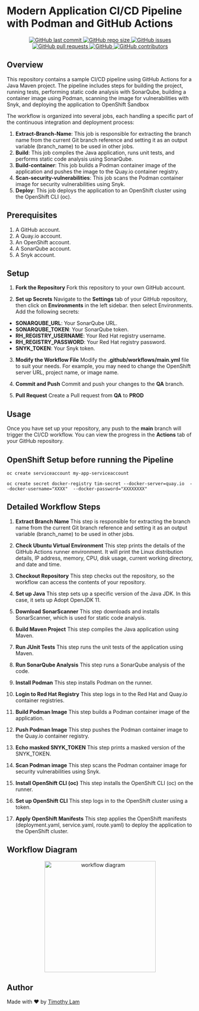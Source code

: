# Modern Application CI/CD Pipeline with Podman and GitHub Actions

<p align="center">
<a href="https://github.com/timlam007/Java-maven-project/commits">
  <img alt="GitHub last commit" src="https://img.shields.io/github/last-commit/timlam007/Java-maven-project">
</a>
<a href="https://github.com/timlam007/Java-maven-project">
  <img alt="GitHub repo size" src="https://img.shields.io/github/repo-size/timlam007/Java-maven-project">
</a>
<a href="https://github.com/timlam007/Java-maven-project/issues">
  <img alt="GitHub issues" src="https://img.shields.io/github/issues/timlam007/Java-maven-project">
</a>
<a href="https://github.com/timlam007/Java-maven-project/pulls">
  <img alt="GitHub pull requests" src="https://img.shields.io/github/issues-pr/timlam007/Java-maven-project">
</a>
<a href="https://github.com/timlam007/Java-maven-project/blob/master/LICENSE">
  <img alt="GitHub" src="https://img.shields.io/github/license/timlam007/Java-maven-project">
</a>
<a href="https://github.com/timlam007/Java-maven-project/graphs/contributors">
  <img alt="GitHub contributors" src="https://img.shields.io/github/contributors/timlam007/Java-maven-project">
</a>
</p>

## Overview

This repository contains a sample CI/CD pipeline using GitHub Actions for a Java Maven project. The pipeline includes steps for building the project, running tests, performing static code analysis with SonarQube, building a container image using Podman, scanning the image for vulnerabilities with Snyk, and deploying the application to OpenShift Sandbox

The workflow is organized into several jobs, each handling a specific part of the continuous integration and deployment process:
1.  **Extract-Branch-Name**: This job is responsible for extracting the branch name from the current Git branch reference and setting it as an output variable (branch_name) to be used in other jobs.
1.  **Build**: This job compiles the Java application, runs unit tests, and performs static code analysis using SonarQube.
2.  **Build-container**: This job builds a Podman container image of the application and pushes the image to the Quay.io container registry.
3.  **Scan-security-vulnerabilities**: This job scans the Podman container image for security vulnerabilities using Snyk.
4.  **Deploy**: This job deploys the application to an OpenShift cluster using the OpenShift CLI (oc).

## Prerequisites

1.  A GitHub account.
2.  A Quay.io account.
3.  An OpenShift account.
4.  A SonarQube account.
5.  A Snyk account.

## Setup

1.  **Fork the Repository**
    Fork this repository to your own GitHub account.

2.  **Set up Secrets**
    Navigate to the **Settings** tab of your GitHub repository, then click on **Environments** in the left sidebar. then select Environments. Add the following secrets:
- **SONARQUBE_URL**: Your SonarQube URL. 
- **SONARQUBE_TOKEN**: Your SonarQube token. 
- **RH_REGISTRY_USERNAME**: Your Red Hat registry username. 
- **RH_REGISTRY_PASSWORD**: Your Red Hat registry password. 
- **SNYK_TOKEN**: Your Snyk token.

3.  **Modify the Workflow File**
    Modify the **.github/workflows/main.yml** file to suit your needs. For example, you may need to change the OpenShift server URL, project name, or image name.

4.  **Commit and Push**
    Commit and push your changes to the **QA** branch.

5.  **Pull Request**
    Create a Pull request from **QA** to **PROD**

## Usage

Once you have set up your repository, any push to the **main** branch will trigger the CI/CD workflow. You can view the progress in the **Actions** tab of your GitHub repository.

## OpenShift Setup before running the Pipeline

    oc create serviceaccount my-app-serviceaccount

    oc create secret docker-registry tim-secret --docker-server=quay.io  --docker-username="XXXX"  --docker-password="XXXXXXXX"

## Detailed Workflow Steps
1. **Extract Branch Name**
   This step is responsible for extracting the branch name from the current Git branch reference and setting it as an output variable (branch_name) to be used in other jobs. 

2.  **Check Ubuntu Virtual Environment**
    This step prints the details of the GitHub Actions runner environment. It will print the Linux distribution details, IP address, memory, CPU, disk usage, current working directory, and date and time.

2.  **Checkout Repository**
    This step checks out the repository, so the workflow can access the contents of your repository.

3.  **Set up Java**
    This step sets up a specific version of the Java JDK. In this case, it sets up Adopt OpenJDK 11.

4.  **Download SonarScanner**
    This step downloads and installs SonarScanner, which is used for static code analysis.

5.  **Build Maven Project**
    This step compiles the Java application using Maven.

6.  **Run JUnit Tests**
    This step runs the unit tests of the application using Maven.

7.  **Run SonarQube Analysis**
    This step runs a SonarQube analysis of the code.

8.  **Install Podman**
    This step installs Podman on the runner.

9.  **Login to Red Hat Registry**
    This step logs in to the Red Hat and Quay.io container registries.

10. **Build Podman Image**
    This step builds a Podman container image of the application.

11. **Push Podman Image**
    This step pushes the Podman container image to the Quay.io container registry.

12. **Echo masked SNYK_TOKEN**
    This step prints a masked version of the SNYK_TOKEN.

13. **Scan Podman image**
    This step scans the Podman container image for security vulnerabilities using Snyk.

14. **Install OpenShift CLI (oc)**
    This step installs the OpenShift CLI (oc) on the runner.

15. **Set up OpenShift CLI**
    This step logs in to the OpenShift cluster using a token.

16. **Apply OpenShift Manifests**
    This step applies the OpenShift manifests (deployment.yaml, service.yaml, route.yaml) to deploy the application to the OpenShift cluster.

## Workflow Diagram

<p align="center">
<img src="https://i.ibb.co/VBhnmj6/Screenshot-2023-09-03-at-2-12-46-PM.png" alt="workflow diagram" border="0" width="300">
</p>

## Author

Made with ❤️ by [Timothy Lam](https://github.com/timlam007)
